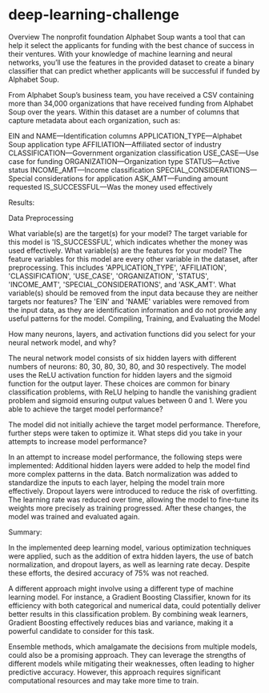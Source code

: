 # deep-learning-challenge

Overview
The nonprofit foundation Alphabet Soup wants a tool that can help it select the applicants for funding with the best chance of success in their ventures. With your knowledge of machine learning and neural networks, you’ll use the features in the provided dataset to create a binary classifier that can predict whether applicants will be successful if funded by Alphabet Soup.

From Alphabet Soup’s business team, you have received a CSV containing more than 34,000 organizations that have received funding from Alphabet Soup over the years. Within this dataset are a number of columns that capture metadata about each organization, such as:

EIN and NAME—Identification columns
APPLICATION_TYPE—Alphabet Soup application type
AFFILIATION—Affiliated sector of industry
CLASSIFICATION—Government organization classification
USE_CASE—Use case for funding
ORGANIZATION—Organization type
STATUS—Active status
INCOME_AMT—Income classification
SPECIAL_CONSIDERATIONS—Special considerations for application
ASK_AMT—Funding amount requested
IS_SUCCESSFUL—Was the money used effectively

Results:

Data Preprocessing

What variable(s) are the target(s) for your model?
The target variable for this model is 'IS_SUCCESSFUL', which indicates whether the money was used effectively.
What variable(s) are the features for your model?
The feature variables for this model are every other variable in the dataset, after preprocessing. This includes 'APPLICATION_TYPE', 'AFFILIATION', 'CLASSIFICATION', 'USE_CASE', 'ORGANIZATION', 'STATUS', 'INCOME_AMT', 'SPECIAL_CONSIDERATIONS', and 'ASK_AMT'.
What variable(s) should be removed from the input data because they are neither targets nor features?
The 'EIN' and 'NAME' variables were removed from the input data, as they are identification information and do not provide any useful patterns for the model.
Compiling, Training, and Evaluating the Model

How many neurons, layers, and activation functions did you select for your neural network model, and why?

The neural network model consists of six hidden layers with different numbers of neurons: 80, 30, 80, 30, 80, and 30 respectively. The model uses the ReLU activation function for hidden layers and the sigmoid function for the output layer. These choices are common for binary classification problems, with ReLU helping to handle the vanishing gradient problem and sigmoid ensuring output values between 0 and 1.
Were you able to achieve the target model performance?

The model did not initially achieve the target model performance. Therefore, further steps were taken to optimize it.
What steps did you take in your attempts to increase model performance?

In an attempt to increase model performance, the following steps were implemented:
Additional hidden layers were added to help the model find more complex patterns in the data.
Batch normalization was added to standardize the inputs to each layer, helping the model train more effectively.
Dropout layers were introduced to reduce the risk of overfitting.
The learning rate was reduced over time, allowing the model to fine-tune its weights more precisely as training progressed.
After these changes, the model was trained and evaluated again.

Summary:

In the implemented deep learning model, various optimization techniques were applied, such as the addition of extra hidden layers, the use of batch normalization, and dropout layers, as well as learning rate decay. Despite these efforts, the desired accuracy of 75% was not reached.

A different approach might involve using a different type of machine learning model. For instance, a Gradient Boosting Classifier, known for its efficiency with both categorical and numerical data, could potentially deliver better results in this classification problem. By combining weak learners, Gradient Boosting effectively reduces bias and variance, making it a powerful candidate to consider for this task.

Ensemble methods, which amalgamate the decisions from multiple models, could also be a promising approach. They can leverage the strengths of different models while mitigating their weaknesses, often leading to higher predictive accuracy. However, this approach requires significant computational resources and may take more time to train.

